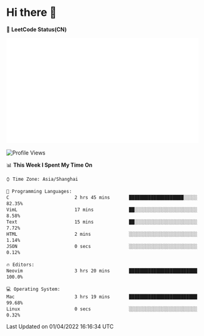 # Hi there 👋

📝 **LeetCode Status(CN)**

![wsmbsbbz's LeetCode status](https://github.com/wsmbsbbz/wsmbsbbz/blob/main/status.svg)

<!--
**wsmbsbbz/wsmbsbbz** is a ✨ _special_ ✨ repository because its `README.md` (this file) appears on your GitHub profile.

Here are some ideas to get you started:

- 🔭 I’m currently working on ...
- 🌱 I’m currently learning ...
- 👯 I’m looking to collaborate on ...
- 🤔 I’m looking for help with ...
- 💬 Ask me about ...
- 📫 How to reach me: ...
- 😄 Pronouns: ...
- ⚡ Fun fact: ...
-->
<!--START_SECTION:waka-->
![Profile Views](http://img.shields.io/badge/Profile%20Views-0-blue)

📊 **This Week I Spent My Time On** 

```text
⌚︎ Time Zone: Asia/Shanghai

💬 Programming Languages: 
C                        2 hrs 45 mins       ████████████████████░░░░░   82.35% 
VimL                     17 mins             ██░░░░░░░░░░░░░░░░░░░░░░░   8.58% 
Text                     15 mins             ██░░░░░░░░░░░░░░░░░░░░░░░   7.72% 
HTML                     2 mins              ░░░░░░░░░░░░░░░░░░░░░░░░░   1.14% 
JSON                     0 secs              ░░░░░░░░░░░░░░░░░░░░░░░░░   0.12%

🔥 Editors: 
Neovim                   3 hrs 20 mins       █████████████████████████   100.0%

💻 Operating System: 
Mac                      3 hrs 19 mins       █████████████████████████   99.68% 
Linux                    0 secs              ░░░░░░░░░░░░░░░░░░░░░░░░░   0.32%

```


 Last Updated on 01/04/2022 16:16:34 UTC
<!--END_SECTION:waka-->
